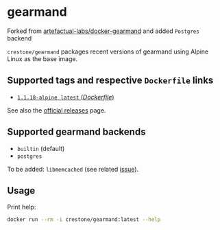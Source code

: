 # gearmand

Forked from [artefactual-labs/docker-gearmand](https://github.com/artefactual-labs/docker-gearmand) and added `Postgres` backend

`crestone/gearmand` packages recent versions of gearmand using Alpine Linux as the base image.

## Supported tags and respective `Dockerfile` links

- [`1.1.18-alpine`, `latest` (*Dockerfile*)](https://github.com/crestone/docker-gearmand/tree/1.1.18/Dockerfile)

See also the [official releases](https://github.com/gearman/gearmand/releases) page.

## Supported gearmand backends

- `builtin` (default)
- `postgres`

To be added: `libmemcached` (see related [issue](https://bugs.alpinelinux.org/issues/7065)).

## Usage

Print help:

```bash
docker run --rm -i crestone/gearmand:latest --help
```
